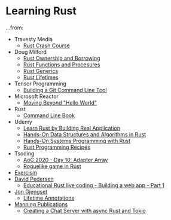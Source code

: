 # Learning Rust

...from:
* Travesty Media
    * [Rust Crash Course](https://www.youtube.com/watch?v=zF34dRivLOw)
* Doug Milford
    * [Rust Ownership and Borrowing](https://www.youtube.com/watch?v=lQ7XF-6HYGc)
    * [Rust Functions and Procesures](https://www.youtube.com/watch?v=hEhnDRR4Ijs)
    * [Rust Generics](https://www.youtube.com/watch?v=nvur2Ast8hE)
    * [Rust Lifetimes](https://www.youtube.com/watch?v=1QoT9fmPYr8)
* Tensor Programming
    * [Building a Git Command Line Tool](https://www.youtube.com/watch?v=mVuq8IkfkiY)
* Microsoft Reactor
    * [Moving Beyond "Hello World"](https://www.youtube.com/watch?v=5dRT_v3hrZ0)
* Rust 
    * [Command Line Book](https://rust-cli.github.io/book/index.html)
* Udemy 
    * [Learn Rust by Building Real Application](https://udemy.com/course/rust-fundamentals)
    * [Hands-On Data Structures and Algorithms in Rust](https://www.udemy.com/course/hands-on-data-structures-and-algorithms-in-rust)
    * [Hands-On Systems Programming with Rust](https://www.udemy.com/course/hands-on-systems-programming-with-rust/)
    * [Rust Programming Recipes](https://www.udemy.com/course/rust-programming-recipes)
* Tsoding
    * [AoC 2020 - Day 10: Adapter Array](https://www.youtube.com/watch?v=LjrCckaHjB0)
    * [Roguelike game in Rust](https://www.twitch.tv/videos/971369987)
* [Exercism](https://exercism.io/profiles/gerdreiss)
* [David Pedersen](https://www.youtube.com/channel/UCDmSWx6SK0zCU2NqPJ0VmDQ)
    * [Educational Rust live coding - Building a web app - Part 1](https://www.youtube.com/watch?v=yNe9Xr35n4Q)
* [Jon Gjengset](https://www.youtube.com/channel/UC_iD0xppBwwsrM9DegC5cQQ)
    * [Lifetime Annotations](https://www.youtube.com/watch?v=rAl-9HwD858)
* [Manning Publications](https://www.youtube.com/channel/UCDia_lkNYKLJVLRLQl_-pFw)
    * [Creating a Chat Server with async Rust and Tokio](https://www.youtube.com/watch?v=4DqP57BHaXI)

